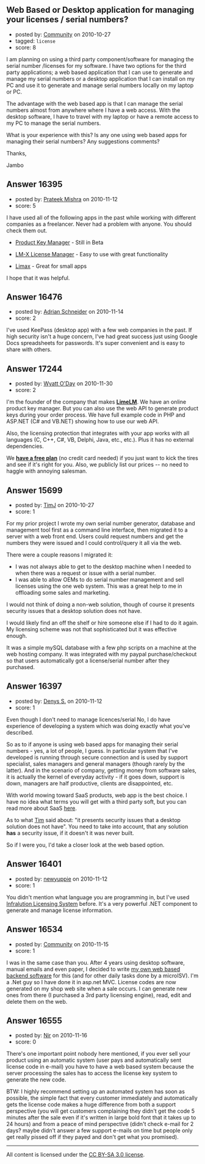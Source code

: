 ## Web Based or Desktop application for managing your licenses / serial numbers?

- posted by: [Community](https://stackexchange.com/users/-1/-1-community) on 2010-10-27
- tagged: `license`
- score: 8

I am planning on using a third party component/software for managing the serial number /licenses for my software. I have two options for the third party applications; a web based application that I can use to generate and manage my serial numbers or a desktop application that I can install on my PC and use it to generate and manage serial numbers locally on my laptop or PC.

The advantage with the web based app is that I can manage the serial numbers almost from anywhere where I have a web access. With the desktop software, I have to travel with my laptop or have a remote access to my PC to manage the serial numbers.

What is your experience with this? 
Is any one using web based apps for managing their serial numbers?
Any suggestions comments? 

Thanks,

Jambo


## Answer 16395

- posted by: [Prateek Mishra](https://stackexchange.com/users/-1/5208-prateek-mishra) on 2010-11-12
- score: 5

<p>I have used all of the following apps in the past while working with different companies as a freelancer. Never had a problem with anyone. You should check them out.</p>

<ul>
<li><p><a href="http://productkeymanager.codeplex.com/">Product Key Manager</a> - Still in Beta</p></li>
<li><p><a href="http://www.x-formation.com/lm-x_license_manager/index.html">LM-X License Manager</a> - Easy to use with great functionality</p></li>
<li><p><a href="http://licmax.com/concepts.html">Limax</a> - Great for small apps</p></li>
</ul>

<p>I hope that it was helpful.</p>



## Answer 16476

- posted by: [Adrian Schneider](https://stackexchange.com/users/-1/4434-adrian-schneider) on 2010-11-14
- score: 2

I've used KeePass (desktop app) with a few web companies in the past.  If high security isn't a huge concern, I've had great success just using Google Docs spreadsheets for passwords.  It's super convenient and is easy to share with others.


## Answer 17244

- posted by: [Wyatt O'Day](https://stackexchange.com/users/-1/5714-wyatt-o-day) on 2010-11-30
- score: 2

<p>I'm the founder of the company that makes <strong><a href="http://wyday.com/limelm/" rel="nofollow">LimeLM</a></strong>. We have an online product key manager. But you can also use the web API to generate product keys during your order process. We have full example code in PHP and ASP.NET (C# and VB.NET) showing how to use our web API.</p>

<p>Also, the licensing protection that integrates with your app works with all languages (C, C++, C#, VB, Delphi, Java, etc., etc.). Plus it has no external dependencies.</p>

<p>We <strong><a href="http://wyday.com/limelm/signup/" rel="nofollow">have a free plan</a></strong> (no credit card needed) if you just want to kick the tires and see if it's right for you. Also, we publicly list our prices -- no need to haggle with annoying salesman.</p>



## Answer 15699

- posted by: [TimJ](https://stackexchange.com/users/-1/1172-timj) on 2010-10-27
- score: 1

For my prior project I wrote my own serial number generator, database and management tool first as a command line interface, then migrated it to a server with a web front end.  Users could request numbers and get the numbers they were issued and I could control/query it all via the web.

There were a couple reasons I migrated it:

- I was not always able to get to the desktop machine when I needed to when there was a request or issue with a serial number.
- I was able to allow OEMs to do serial number management and sell licenses using the one web system.  This was a great help to me in offloading some sales and marketing.  

I would not think of doing a non-web solution, though of course it presents security issues that a desktop solution does not have.  

I would likely find an off the shelf or hire someone else if I had to do it again.  My licensing scheme was not that sophisticated but it was effective enough.

It was a simple mySQL database with a few php scripts on a machine at the web hosting company.  It was integrated with my paypal purchase/checkout so that users automatically got a license/serial number after they purchased.  


## Answer 16397

- posted by: [Denys S.](https://stackexchange.com/users/-1/5299-denys-s) on 2010-11-12
- score: 1

<p>Even though I don't need to manage licences/serial No, I do have experience of developing a system which was doing exactly what you've described.</p>

<p>So as to if anyone is using web based apps for managing their serial numbers - yes, a lot of people, I guess. In particular system that I've developed is running through secure connection and is used by support specialist, sales managers and general managers (though rarely by the latter). And in the scenario of company, getting money from software sales, it is actually the kernel of everyday activity - if it goes down, support is down, managers are half productive, clients are disappointed, etc.</p>

<p>With world mowing toward SaaS products, web app is the best choice. I have no idea what terms you will get with a third party soft, but you can read more about SaaS <a href="http://en.wikipedia.org/wiki/Software_as_a_service" rel="nofollow">here</a>.</p>

<p>As to what <a href="http://answers.onstartups.com/questions/15698/web-based-or-desktop-application-for-managing-your-licenses-serial-numbers/15699#15699">Tim</a> said about: "it presents security issues that a desktop solution does not have". You need to take into account, that any solution <strong>has</strong> a security issue, if it doesn't it was never built.</p>

<p>So if I were you, I'd take a closer look at the web based option.</p>



## Answer 16401

- posted by: [newyuppie](https://stackexchange.com/users/-1/1961-newyuppie) on 2010-11-12
- score: 1

<p>You didn't mention what language you are programming in, but I've used <a href="http://www.infralution.com/licensing.html" rel="nofollow">Infralution Licensing System</a> before. It's a very powerful .NET component to generate and manage license information.</p>



## Answer 16534

- posted by: [Community](https://stackexchange.com/users/-1/-1-community) on 2010-11-15
- score: 1

<p>I was in the same case than you. After 4 years using desktop software, manual emails and even paper, I decided to write <a href="http://www.shopmvc.com" rel="nofollow">my own web based backend software</a> for this (and for other daily tasks done by a microISV). I'm a .Net guy so I have done it in asp.net MVC. License codes are now generated on my shop web site when a sale occurs. I can generate new ones from there (I purchased a 3rd party licensing engine), read, edit and delete them on the web.</p>



## Answer 16555

- posted by: [Nir](https://stackexchange.com/users/-1/4237-nir) on 2010-11-16
- score: 0

There's one important point nobody here mentioned, if you ever sell your product using an automatic system (user pays and automatically sent license code in e-mail) you have to have a web based system because the server processing the sales has to access the license key system to generate the new code.

BTW: I highly recommend setting up an automated system has soon as possible, the simple fact that every customer immediately and automatically gets the license code makes a huge difference from both a support perspective (you will get customers complaining they didn't get the code 5 minutes after the sale even if it's written in large bold font that it takes up to 24 hours) and from a peace of mind perspective (didn't check e-mail for 2 days? maybe didn't answer a few support e-mails on time but people only get really pissed off if they payed and don't get what you promised).




---

All content is licensed under the [CC BY-SA 3.0 license](https://creativecommons.org/licenses/by-sa/3.0/).
